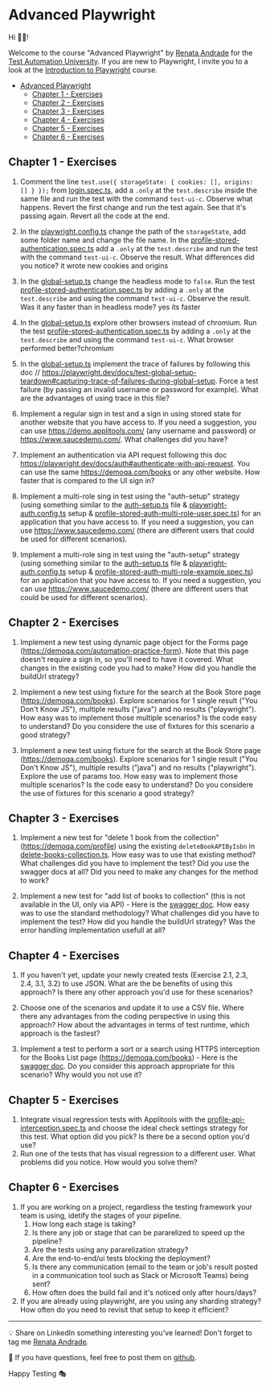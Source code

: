 # Advanced Playwright

Hi 👋🏽!

Welcome to the course "Advanced Playwright" by [Renata Andrade](https://testingwithrenata.com/) for the [Test Automation University](https://testautomationu.applitools.com/).
If you are new to Playwright, I invite you to a look at the [Introduction to Playwright](https://testautomationu.applitools.com/instructors/renata_andrade.html) course.

- [Advanced Playwright](#advanced-playwright)
  * [Chapter 1 - Exercises](#chapter-1---exercises)
  * [Chapter 2 - Exercises](#chapter-2---exercises)
  * [Chapter 3 - Exercises](#chapter-3---exercises)
  * [Chapter 4 - Exercises](#chapter-4---exercises)
  * [Chapter 5 - Exercises](#chapter-5---exercises)
  * [Chapter 6 - Exercises](#chapter-6---exercises)

## Chapter 1 - Exercises

1. Comment the line `test.use({ storageState: { cookies: [], origins: [] } });` from [login.spec.ts](/tests/ui/specs/login.spec.ts), add a `.only` at the `test.describe` inside the same file and run the test with the command `test-ui-c`. Observe what happens. Revert the first change and run the test again. See that it's passing again. Revert all the code at the end.

1. In the [playwright.config.ts](/playwright.config.ts) change the path of the `storageState`, add some folder name and change the file name. In the [profile-stored-authentication.spec.ts](/tests/ui/specs/profile-stored-authentication.spec.ts) add a `.only` at the `test.describe` and run the test with the command `test-ui-c`. Observe the result. What differences did you notice? it wrote new cookies and origins

1. In the [global-setup.ts](/tests/setup/global-setup.ts) change the headless mode to `false`. Run the test [profile-stored-authentication.spec.ts](/tests/ui/specs/profile-stored-authentication.spec.ts) by adding a `.only` at the `test.describe` and using the command `test-ui-c`. Observe the result. Was it any faster than in headless mode?  yes its faster

1. In the [global-setup.ts](/tests/setup/global-setup.ts) explore other browsers instead of chromium.  Run the test [profile-stored-authentication.spec.ts](/tests/ui/specs/profile-stored-authentication.spec.ts) by adding a `.only` at the `test.describe` and using the command `test-ui-c`. What browser performed better?chromium

1. In the [global-setup.ts](/tests/setup/global-setup.ts) implement the trace of failures by following this doc // https://playwright.dev/docs/test-global-setup-teardown#capturing-trace-of-failures-during-global-setup. Force a test failure (by passing an invalid username or password for example). What are the advantages of using trace in this file?

1. Implement a regular sign in test and a sign in using stored state for another website that you have access to. If you need a suggestion, you can use https://demo.applitools.com/ (any username and password) or https://www.saucedemo.com/. What challenges did you have?

1. Implement an authentication via API request following this doc https://playwright.dev/docs/auth#authenticate-with-api-request. You can use the same https://demoqa.com/books or any other website. How faster that is compared to the UI sign in?

1. Implement a multi-role sing in test using the "auth-setup" strategy (using something similar to the [auth-setup.ts](/tests/setup/auth-setup.ts) file & [playwright-auth.config.ts](/playwright-auth.config.ts) setup & [profile-stored-auth-multi-role-user.spec.ts](/tests/ui/specs-auth/profile-stored-auth-multi-role-user.spec.ts)) for an application that you have access to. If you need a suggestion, you can use https://www.saucedemo.com/ (there are different users that could be used for different scenarios).

1. Implement a multi-role sing in test using the "auth-setup" strategy (using something similar to the [auth-setup.ts](/tests/setup/auth-setup.ts) file & [playwright-auth.config.ts](/playwright-auth.config.ts) setup & [profile-stored-auth-multi-role-example.spec.ts](/tests/ui/specs-auth/profile-stored-auth-multi-role-example.spec.ts)) for an application that you have access to. If you need a suggestion, you can use https://www.saucedemo.com/ (there are different users that could be used for different scenarios).


## Chapter 2 - Exercises

1. Implement a new test using dynamic page object for the Forms page (https://demoqa.com/automation-practice-form). Note that this page doesn't require a sign in, so you'll need to have it covered. What changes in the existing code you had to make? How did you handle the buildUrl strategy?

1. Implement a new test using fixture for the search at the Book Store page (https://demoqa.com/books). Explore scenarios for 1 single result ("You Don't Know JS"), multiple results ("java") and no results ("playwright"). How easy was to implement those multiple scenarios? Is the code easy to understand? Do you considere the use of fixtures for this scenario a good strategy?

1. Implement a new test using fixture for the search at the Book Store page (https://demoqa.com/books). Explore scenarios for 1 single result ("You Don't Know JS"), multiple results ("java") and no results ("playwright"). Explore the use of params too. How easy was to implement those multiple scenarios? Is the code easy to understand? Do you considere the use of fixtures for this scenario a good strategy?

## Chapter 3 - Exercises

1. Implement a new test for "delete 1 book from the collection" (https://demoqa.com/profile) using the existing `deleteBookAPIByIsbn` in [delete-books-collection.ts](/tests/api/requests/delete-books-collection.ts). How easy was to use that existing method? What challenges did you have to implement the test? Did you use the swagger docs at all? Did you need to make any changes for the method to work?

1. Implement a new test for "add list of books to collection" (this is not available in the UI, only via API) - Here is the [swagger doc](https://demoqa.com/swagger/#/BookStore/BookStoreV1BooksPost:~:text=Description-,addListOfBooks,-*). How easy was to use the standard methodology? What challenges did you have to implement the test? How did you handle the buildUrl strategy? Was the error handling implementation usefull at all?

## Chapter 4 - Exercises

1. If you haven't yet, update your newly created tests (Exercise 2.1, 2.3, 2.4, 3.1, 3.2) to use JSON. What are the be benefits of using this approach? Is there any other approach you'd use for these scenarios?

1. Choose one of the scenarios and update it to use a CSV file. Where there any advantages from the coding perspective in using this approach? How about the advantages in terms of test runtime, which approach is the fastest?

1. Implement a test to perform a sort or a search using HTTPS interception for the Books List page (https://demoqa.com/books) - Here is the [swagger doc](https://demoqa.com/swagger/#/BookStore/BookStoreV1BooksGet:~:text=v1/Books-,Parameters,-Try%20it%20out). Do you consider this approach appropriate for this scenario? Why would you not use it?

## Chapter 5 - Exercises

1. Integrate visual regression tests with Applitools with the [profile-api-interception.spec.ts](/tests/ui/specs/profile-api-interception.spec.ts) and choose the ideal check settings strategy for this test. What option did you pick? Is there be a second option you'd use?
1. Run one of the tests that has visual regression to a different user. What problems did you notice. How would you solve them?

## Chapter 6 - Exercises

1. If you are working on a project, regardless the testing framework your team is using, idetify the stages of your pipeline. 
    1. How long each stage is taking? 
    1. Is there any job or stage that can be pararelized to speed up the pipeline? 
    1. Are the tests using any pararelization strategy? 
    1. Are the end-to-end/ui tests blocking the deployment?
    1. Is there any communication (email to the team or job's result posted in a communication tool such as Slack or Microsoft Teams) being sent?
    1. How often does the build fail and it's noticed only after hours/days?
1. If you are already using playwright, are you using any sharding strategy? How often do you need to revisit that setup to keep it efficient?



___

💡 Share on LinkedIn something interesting you've learned! Don't forget to tag me [Renata Andrade](https://www.linkedin.com/in/raptatinha/).

💜 If you have questions, feel free to post them on [github](https://github.com/raptatinha/tau-advanced-playwright/issues).

Happy Testing 🎭